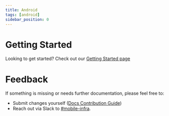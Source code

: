 ```yaml
---
title: Android
tags: [android]
sidebar_position: 0
---
```


# Getting Started

Looking to get started? Check out our [Getting Started page](./getting-started.mdx)

# Feedback

If something is missing or needs further documentation, please feel free to:

- Submit changes yourself ([Docs Contribution Guide](/))
- Reach out via Slack to [#mobile-infra](https://linkedin-randd.slack.com/archives/C6RL5TCTT).

